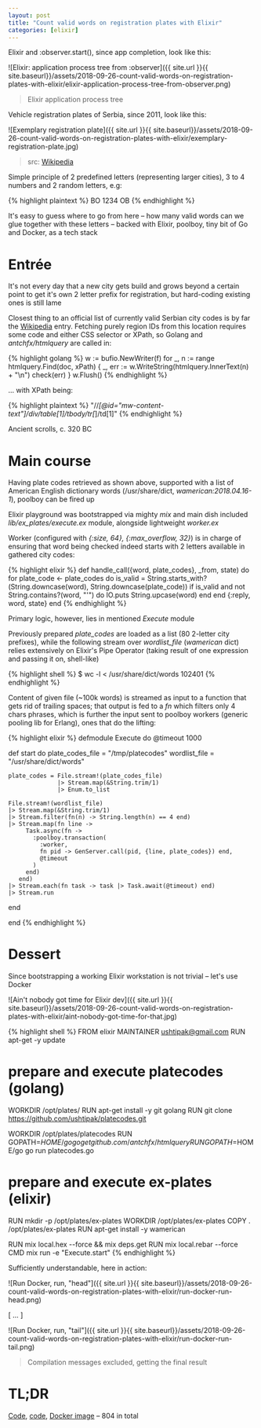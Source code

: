 ```yaml
---
layout: post
title: "Count valid words on registration plates with Elixir"
categories: [elixir]
---
```


Elixir and :observer.start(), since app completion, look like this:

![Elixir: application process tree from :observer]({{ site.url }}{{ site.baseurl}}/assets/2018-09-26-count-valid-words-on-registration-plates-with-elixir/elixir-application-process-tree-from-observer.png)
> Elixir application process tree

Vehicle registration plates of Serbia, since 2011, look like this:

![Exemplary registration plate]({{ site.url }}{{ site.baseurl}}/assets/2018-09-26-count-valid-words-on-registration-plates-with-elixir/exemplary-registration-plate.jpg)
> src: [Wikipedia](https://en.wikipedia.org/wiki/Vehicle_registration_plates_of_Serbia#/media/File:License_plate_of_Serbia,_2014.JPG)

Simple principle of 2 predefined letters (representing larger cities), 3 to 4
numbers and 2 random letters, e.g:

{% highlight plaintext %}
BO 1234 OB
{% endhighlight %}

It's easy to guess where to go from here – how many valid words can we glue
together with these letters – backed with Elixir, poolboy, tiny bit of Go and
Docker, as a tech stack


# Entrée

It's not every day that a new city gets build and grows beyond a certain point
to get it's own 2 letter prefix for registration, but hard-coding existing ones
is still lame

Closest thing to an official list of currently valid Serbian city codes is by
far the [Wikipedia](https://en.wikipedia.org/wiki/Vehicle_registration_plates_of_Serbia)
entry. Fetching purely region IDs from this location requires some code and
either CSS selector or XPath, so Golang and _antchfx/htmlquery_ are called in:

{% highlight golang %}
w := bufio.NewWriter(f)
for _, n := range htmlquery.Find(doc, xPath) {
    _, err := w.WriteString(htmlquery.InnerText(n) + "\n")
    check(err)
}
w.Flush()
{% endhighlight %}


... with XPath being:

{% highlight plaintext %}
"//*[@id=\"mw-content-text\"]/div/table[1]/tbody/tr[*]/td[1]"
{% endhighlight %}

Ancient scrolls, c. 320 BC


# Main course

Having plate codes retrieved as shown above, supported with a list of American
English dictionary words (/usr/share/dict, _wamerican:2018.04.16-1_), poolboy
can be fired up

Elixir playground was bootstrapped via mighty _mix_ and main dish included
_lib/ex_plates/execute.ex_ module, alongside lightweight _worker.ex_

Worker (configured with _{:size, 64}, {:max_overflow, 32}_) is in charge of
ensuring that word being checked indeed starts with 2 letters available in
gathered city codes:

{% highlight elixir %}
def handle_call({word, plate_codes}, _from, state) do
  for plate_code <- plate_codes do
    is_valid = String.starts_with?(String.downcase(word), String.downcase(plate_code))
    if is_valid and not String.contains?(word, "'") do
      IO.puts String.upcase(word)
    end
  end
  {:reply, word, state}
end
{% endhighlight %}


Primary logic, however, lies in mentioned _Execute_ module

Previously prepared _plate_codes_ are loaded as a list (80 2-letter city
prefixes), while the following stream over _wordlist_file_ (_wamerican_ dict)
relies extensively on Elixir's Pipe Operator (taking result of one expression
and passing it on, shell-like)

{% highlight shell %}
$ wc -l < /usr/share/dict/words
102401
{% endhighlight %}


Content of given file (~100k words) is streamed as input to a function that
gets rid of trailing spaces; that output is fed to a _fn_ which filters only 4
chars phrases, which is further the input sent to poolboy workers (generic
pooling lib for Erlang), ones that do the lifting:

{% highlight elixir %}
defmodule Execute do
  @timeout 1000

  def start do
    plate_codes_file = "/tmp/platecodes"
    wordlist_file = "/usr/share/dict/words"

    plate_codes = File.stream!(plate_codes_file) 
                  |> Stream.map(&String.trim/1)
                  |> Enum.to_list

    File.stream!(wordlist_file)
    |> Stream.map(&String.trim/1)
    |> Stream.filter(fn(n) -> String.length(n) == 4 end)      
    |> Stream.map(fn line ->
         Task.async(fn ->
           :poolboy.transaction(
             :worker,
             fn pid -> GenServer.call(pid, {line, plate_codes}) end,
             @timeout
           )
         end)
       end)
    |> Stream.each(fn task -> task |> Task.await(@timeout) end)
    |> Stream.run
  end

end
{% endhighlight %}


# Dessert

Since bootstrapping a working Elixir workstation is not trivial – let's use
Docker

![Ain't nobody got time for Elixir dev]({{ site.url }}{{ site.baseurl}}/assets/2018-09-26-count-valid-words-on-registration-plates-with-elixir/aint-nobody-got-time-for-that.jpg)

{% highlight shell %}
FROM elixir
MAINTAINER ushtipak@gmail.com
RUN apt-get -y update

# prepare and execute platecodes (golang)
WORKDIR /opt/plates/
RUN apt-get install -y git golang
RUN git clone https://github.com/ushtipak/platecodes.git

WORKDIR /opt/plates/platecodes
RUN GOPATH=$HOME/go go get github.com/antchfx/htmlquery
RUN GOPATH=$HOME/go go run platecodes.go

# prepare and execute ex-plates (elixir)
RUN mkdir -p /opt/plates/ex-plates
WORKDIR /opt/plates/ex-plates
COPY . /opt/plates/ex-plates
RUN apt-get install -y wamerican

RUN mix local.hex --force && mix deps.get
RUN mix local.rebar --force
CMD mix run -e "Execute.start"
{% endhighlight %}

Sufficiently understandable, here in action:

![Run Docker, run, "head"]({{ site.url }}{{ site.baseurl}}/assets/2018-09-26-count-valid-words-on-registration-plates-with-elixir/run-docker-run-head.png)

[ ... ]

![Run Docker, run, "tail"]({{ site.url }}{{ site.baseurl}}/assets/2018-09-26-count-valid-words-on-registration-plates-with-elixir/run-docker-run-tail.png)
> Compilation messages excluded, getting the final result


# TL;DR

[Code](https://github.com/ushtipak/ex-plates),
[code](https://github.com/ushtipak/platecodes),
[Docker image](https://hub.docker.com/r/ushtipak/ex-plates/)
– 804 in total

